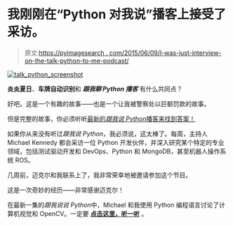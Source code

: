 # 我刚刚在“Python 对我说”播客上接受了采访。

> 原文:[https://pyimagesearch . com/2015/06/09/I-was-just-interview-on-the-talk-python-to-me-podcast/](https://pyimagesearch.com/2015/06/09/i-was-just-interviewed-on-the-talk-python-to-me-podcast/)

[![talk_python_screenshot](../Images/efe1e76548d248c69cc53643a3df3422.png)](http://www.talkpythontome.com/episodes/show/11/pyimagesearch-and-computer-vision)

**炎炎夏日**、**车牌自动识别**和 ***跟我聊 Python 播客*** 有什么共同点？

好吧。这是一个有趣的故事——也是一个让我被警察处以巨额罚款的故事。

但是完整的故事，你必须听听[最新的*跟我说 Python*播客来找到答案！](http://www.talkpythontome.com/episodes/show/11/pyimagesearch-and-computer-vision)

如果你从来没有听过*跟我说 Python*，我必须说，这太棒了。每周，主持人 Michael Kennedy 都会采访一位 Python 开发伙伴，并深入研究某个特定的专业领域，包括测试驱动开发和 DevOps、Python 和 MongoDB，甚至机器人操作系统 ROS。

几周前，迈克尔和我联系上了，我非常荣幸地被邀请参加这个节目。

这是一次奇妙的经历——非常感谢迈克尔！

在最新一集的*跟我说说 Python*中，Michael 和我使用 Python 编程语言讨论了计算机视觉和 OpenCV。一定要 **[点击这里，听一听](http://www.talkpythontome.com/episodes/show/11/pyimagesearch-and-computer-vision)** 。